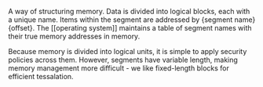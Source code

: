A way of structuring memory. Data is divided into logical blocks, each with  a unique name. Items within the segment are addressed by {segment name}{offset}. The [[operating system]] maintains a table of segment names with their true memory addresses in memory.

Because memory is divided into logical units, it is simple to apply security policies across them. However, segments have variable length, making memory management more difficult - we like fixed-length blocks for efficient tessalation.